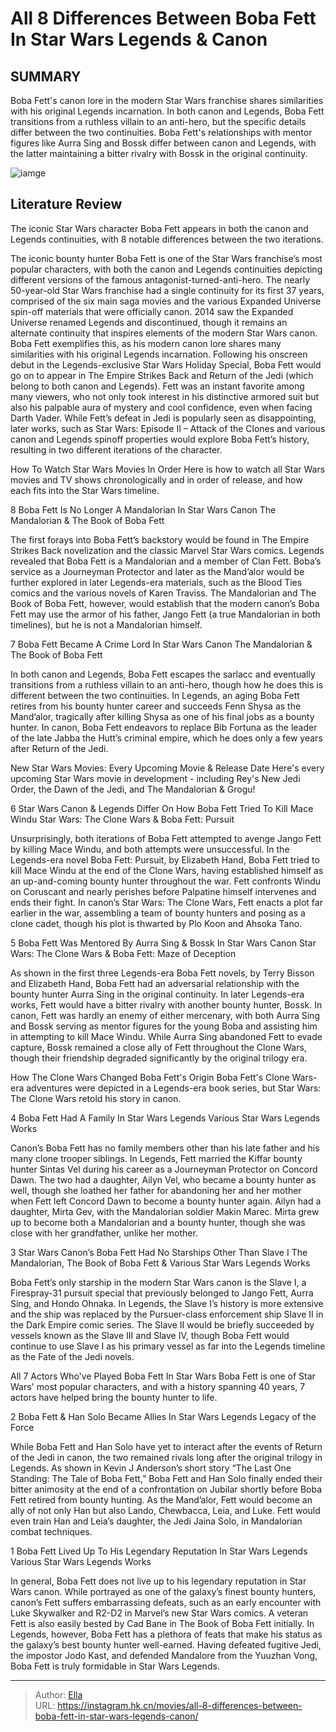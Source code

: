 # All 8 Differences Between Boba Fett In Star Wars Legends &amp; Canon


## SUMMARY 


 Boba Fett&#39;s canon lore in the modern Star Wars franchise shares similarities with his original Legends incarnation. 
 In both canon and Legends, Boba Fett transitions from a ruthless villain to an anti-hero, but the specific details differ between the two continuities. 
 Boba Fett&#39;s relationships with mentor figures like Aurra Sing and Bossk differ between canon and Legends, with the latter maintaining a bitter rivalry with Bossk in the original continuity. 

![iamge](https://static1.srcdn.com/wordpress/wp-content/uploads/2022/02/Star-Wars-Book-of-Boba-Fett-Legends.jpg)

## Literature Review

The iconic Star Wars character Boba Fett appears in both the canon and Legends continuities, with 8 notable differences between the two iterations.




The iconic bounty hunter Boba Fett is one of the Star Wars franchise’s most popular characters, with both the canon and Legends continuities depicting different versions of the famous antagonist-turned-anti-hero. The nearly 50-year-old Star Wars franchise had a single continuity for its first 37 years, comprised of the six main saga movies and the various Expanded Universe spin-off materials that were officially canon. 2014 saw the Expanded Universe renamed Legends and discontinued, though it remains an alternate continuity that inspires elements of the modern Star Wars canon. Boba Fett exemplifies this, as his modern canon lore shares many similarities with his original Legends incarnation.
Following his onscreen debut in the Legends-exclusive Star Wars Holiday Special, Boba Fett would go on to appear in The Empire Strikes Back and Return of the Jedi (which belong to both canon and Legends). Fett was an instant favorite among many viewers, who not only took interest in his distinctive armored suit but also his palpable aura of mystery and cool confidence, even when facing Darth Vader. While Fett’s defeat in Jedi is popularly seen as disappointing, later works, such as Star Wars: Episode II – Attack of the Clones and various canon and Legends spinoff properties would explore Boba Fett’s history, resulting in two different iterations of the character.
            
 
 How To Watch Star Wars Movies In Order 
Here is how to watch all Star Wars movies and TV shows chronologically and in order of release, and how each fits into the Star Wars timeline.












 








 8  Boba Fett Is No Longer A Mandalorian In Star Wars Canon 
The Mandalorian &amp; The Book of Boba Fett


 







The first forays into Boba Fett’s backstory would be found in The Empire Strikes Back novelization and the classic Marvel Star Wars comics. Legends revealed that Boba Fett is a Mandalorian and a member of Clan Fett. Boba’s service as a Journeyman Protector and later as the Mand’alor would be further explored in later Legends-era materials, such as the Blood Ties comics and the various novels of Karen Traviss. The Mandalorian and The Book of Boba Fett, however, would establish that the modern canon’s Boba Fett may use the armor of his father, Jango Fett (a true Mandalorian in both timelines), but he is not a Mandalorian himself.





 7  Boba Fett Became A Crime Lord In Star Wars Canon 
The Mandalorian &amp; The Book of Boba Fett
        

In both canon and Legends, Boba Fett escapes the sarlacc and eventually transitions from a ruthless villain to an anti-hero, though how he does this is different between the two continuities. In Legends, an aging Boba Fett retires from his bounty hunter career and succeeds Fenn Shysa as the Mand’alor, tragically after killing Shysa as one of his final jobs as a bounty hunter. In canon, Boba Fett endeavors to replace Bib Fortuna as the leader of the late Jabba the Hutt’s criminal empire, which he does only a few years after Return of the Jedi.
            
 
 New Star Wars Movies: Every Upcoming Movie &amp; Release Date 
Here&#39;s every upcoming Star Wars movie in development - including Rey&#39;s New Jedi Order, the Dawn of the Jedi, and The Mandalorian &amp; Grogu!








 6  Star Wars Canon &amp; Legends Differ On How Boba Fett Tried To Kill Mace Windu 
Star Wars: The Clone Wars &amp; Boba Fett: Pursuit


 







Unsurprisingly, both iterations of Boba Fett attempted to avenge Jango Fett by killing Mace Windu, and both attempts were unsuccessful. In the Legends-era novel Boba Fett: Pursuit, by Elizabeth Hand, Boba Fett tried to kill Mace Windu at the end of the Clone Wars, having established himself as an up-and-coming bounty hunter throughout the war. Fett confronts Windu on Coruscant and nearly perishes before Palpatine himself intervenes and ends their fight. In canon’s Star Wars: The Clone Wars, Fett enacts a plot far earlier in the war, assembling a team of bounty hunters and posing as a clone cadet, though his plot is thwarted by Plo Koon and Ahsoka Tano.





 5  Boba Fett Was Mentored By Aurra Sing &amp; Bossk In Star Wars Canon 
Star Wars: The Clone Wars &amp; Boba Fett: Maze of Deception
        

As shown in the first three Legends-era Boba Fett novels, by Terry Bisson and Elizabeth Hand, Boba Fett had an adversarial relationship with the bounty hunter Aurra Sing in the original continuity. In later Legends-era works, Fett would have a bitter rivalry with another bounty hunter, Bossk. In canon, Fett was hardly an enemy of either mercenary, with both Aurra Sing and Bossk serving as mentor figures for the young Boba and assisting him in attempting to kill Mace Windu. While Aurra Sing abandoned Fett to evade capture, Bossk remained a close ally of Fett throughout the Clone Wars, though their friendship degraded significantly by the original trilogy era.
            
 
 How The Clone Wars Changed Boba Fett&#39;s Origin 
Boba Fett&#39;s Clone Wars-era adventures were depicted in a Legends-era book series, but Star Wars: The Clone Wars retold his story in canon.








 4  Boba Fett Had A Family In Star Wars Legends 
Various Star Wars Legends Works
        

Canon’s Boba Fett has no family members other than his late father and his many clone trooper siblings. In Legends, Fett married the Kiffar bounty hunter Sintas Vel during his career as a Journeyman Protector on Concord Dawn. The two had a daughter, Ailyn Vel, who became a bounty hunter as well, though she loathed her father for abandoning her and her mother when Fett left Concord Dawn to become a bounty hunter again. Ailyn had a daughter, Mirta Gev, with the Mandalorian soldier Makin Marec. Mirta grew up to become both a Mandalorian and a bounty hunter, though she was close with her grandfather, unlike her mother.





 3  Star Wars Canon’s Boba Fett Had No Starships Other Than Slave I 
The Mandalorian, The Book of Boba Fett &amp; Various Star Wars Legends Works
        

Boba Fett’s only starship in the modern Star Wars canon is the Slave I, a Firespray-31 pursuit special that previously belonged to Jango Fett, Aurra Sing, and Hondo Ohnaka. In Legends, the Slave I’s history is more extensive and the ship was replaced by the Pursuer-class enforcement ship Slave II in the Dark Empire comic series. The Slave II would be briefly succeeded by vessels known as the Slave III and Slave IV, though Boba Fett would continue to use Slave I as his primary vessel as far into the Legends timeline as the Fate of the Jedi novels.
            
 
 All 7 Actors Who&#39;ve Played Boba Fett In Star Wars 
Boba Fett is one of Star Wars&#39; most popular characters, and with a history spanning 40 years, 7 actors have helped bring the bounty hunter to life.








 2  Boba Fett &amp; Han Solo Became Allies In Star Wars Legends 
Legacy of the Force
        

While Boba Fett and Han Solo have yet to interact after the events of Return of the Jedi in canon, the two remained rivals long after the original trilogy in Legends. As shown in Kevin J Anderson’s short story “The Last One Standing: The Tale of Boba Fett,” Boba Fett and Han Solo finally ended their bitter animosity at the end of a confrontation on Jubilar shortly before Boba Fett retired from bounty hunting. As the Mand’alor, Fett would become an ally of not only Han but also Lando, Chewbacca, Leia, and Luke. Fett would even train Han and Leia’s daughter, the Jedi Jaina Solo, in Mandalorian combat techniques.





 1  Boba Fett Lived Up To His Legendary Reputation In Star Wars Legends 
Various Star Wars Legends Works


 







In general, Boba Fett does not live up to his legendary reputation in Star Wars canon. While portrayed as one of the galaxy’s finest bounty hunters, canon’s Fett suffers embarrassing defeats, such as an early encounter with Luke Skywalker and R2-D2 in Marvel’s new Star Wars comics. A veteran Fett is also easily bested by Cad Bane in The Book of Boba Fett initially. In Legends, however, Boba Fett has a plethora of feats that make his status as the galaxy’s best bounty hunter well-earned. Having defeated fugitive Jedi, the impostor Jodo Kast, and defended Mandalore from the Yuuzhan Vong, Boba Fett is truly formidable in Star Wars Legends. 

---

> Author: [Ella](https://instagram.hk.cn/)  
> URL: https://instagram.hk.cn/movies/all-8-differences-between-boba-fett-in-star-wars-legends-canon/  

